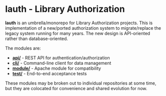# lauth - Library Authorization

**lauth** is an umbrella/monorepo for Library Authorization projects. This is
implementation of a new/ported authorization system to migrate/replace the
legacy system running for many years. The new design is API-oriented rather
than database-oriented.

The modules are:

 - **[api/](./api/)** - REST API for authentication/authorization
 - **[cli/](./cli/)** - Command-line client for data management
 - **[module/](./module/)** - Apache module for compatibility
 - **[test/](./test/)** - End-to-end acceptance tests

These modules may be broken out to individual repositories at some time, but
they are colocated for convenience and shared evolution for now.
